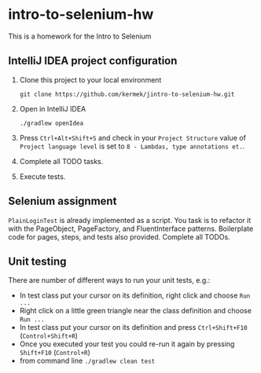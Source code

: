 # intro-to-selenium-hw

This is a homework for the Intro to Selenium

## IntelliJ IDEA project configuration
1. Clone this project to your local environment

    ```git clone https://github.com/kermek/jintro-to-selenium-hw.git```
2. Open in IntelliJ IDEA

    ```./gradlew openIdea```

3. Press `Ctrl+Alt+Shift+S` and check in your `Project Structure`
    value of `Project language level` is set to `8 - Lambdas, type annotations et.`.
4. Complete all TODO tasks.
5. Execute tests.

## Selenium assignment

`PlainLoginTest` is already implemented as a script.
You task is to refactor it with the PageObject, PageFactory, and FluentInterface patterns.
Boilerplate code for pages, steps, and tests also provided.
Complete all TODOs.

## Unit testing
There are number of different ways to run your unit tests, e.g.:
* In test class put your cursor on its definition, right click and choose `Run ...`
* Right click on a little green triangle near the class definition and choose `Run ...`
* In test class put your cursor on its definition and press `Ctrl+Shift+F10` (`Control+Shift+R`)
* Once you executed your test you could re-run it again by pressing `Shift+F10` (`Control+R`)
* from command line ```./gradlew clean test```